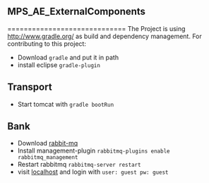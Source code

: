 ## MPS_AE_ExternalComponents
=============================
The Project is using http://www.gradle.org/ as build and dependency management.
For contributing to this project:
* Download `gradle` and put it in path
* install eclipse `gradle-plugin`


Transport
-------
* Start tomcat with `gradle bootRun`

 
Bank
-------
* Download [rabbit-mq](https://www.rabbitmq.com/download.html)
* Install management-plugin `rabbitmq-plugins enable rabbitmq_management`
* Restart rabbitmq `rabbitmq-server restart`
* visit [localhost](http://localhost:15672) and login with `user: guest pw: guest`


